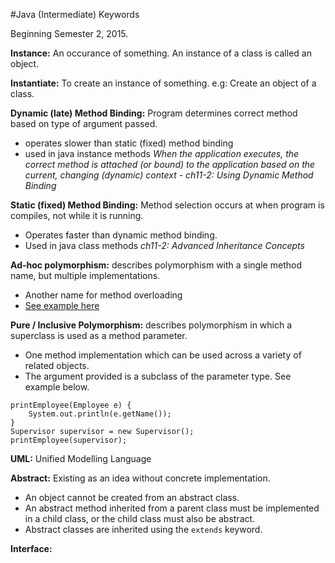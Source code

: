 #Java (Intermediate) Keywords

Beginning Semester 2, 2015.
 
**Instance:** An occurance of something. An instance of a class is called an object.

**Instantiate:** To create an instance of something. e.g: Create an object of a class.

**Dynamic (late) Method Binding:** Program determines correct method based on type of argument passed.
- operates slower than static (fixed) method binding
- used in java instance methods
*When the application executes, the correct method is attached (or bound) to the application based on the current, changing (dynamic) context - ch11-2: Using Dynamic Method Binding*


**Static (fixed) Method Binding:** Method selection occurs at when program is compiles, not while it is running.
- Operates faster than dynamic method binding.
- Used in java class methods
*ch11-2: Advanced Inheritance Concepts*

**Ad-hoc polymorphism:** describes polymorphism with a single method name, but multiple implementations.
- Another name for method overloading
- [See example here](http://beginnersbook.com/2013/05/method-overloading/)

**Pure / Inclusive Polymorphism:** describes polymorphism in which a superclass is used as a method parameter.
- One method implementation which can be used across a variety of related objects.
- The argument provided is a subclass of the parameter type. See example below.

```
printEmployee(Employee e) {
	System.out.println(e.getName());
}
Supervisor supervisor = new Supervisor();
printEmployee(supervisor);
```

**UML:** Unified Modelling Language

**Abstract:** Existing as an idea without concrete implementation. 
- An object cannot be created from an abstract class.
- An abstract method inherited from a parent class must be implemented in a child class, or the child class must also be abstract.
- Abstract classes are inherited using the `extends` keyword.
 
**Interface:**

